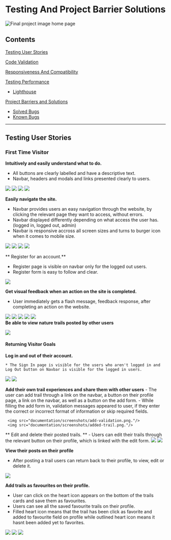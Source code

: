 # **Testing And Project Barrier Solutions**

![Final project image home page](documentation/responsive-site.png)

## **Contents**

[Testing User Stories](#testing-user-stories)

[Code Validation](#code-validation)

[Responsiveness And Compatibility](#responsiveness-and-compatibility)

[Testing Performance](#testing-performance)
* [Lighthouse](#lighthouse)

[Project Barriers and Solutions](#project-barriers-and-solutions)
* [Solved Bugs](#solved-bugs)
* [Known Bugs](#known-bugs)

---

## **Testing User Stories**

### **First Time Visitor**

**Intuitively and easily understand what to do.**
- All buttons are clearly labelled and have a descriptive text.
- Navbar, headers and modals and links presented clearly to users.

<div float="right">
  <img src="documentation/screenshots/signIn-button.png"/>
  <img src="documentation/screenshots/add-trail-button.png"/>
  <img src="documentation/screenshots/edit-delete-button.png"/>
  <img src="documentation/screenshots/modal-delete.png"/>
  <div>
    
 **Easily navigate the site.**
    
 - Navbar provides users an easy navigation through the website, by clicking the relevant page they want to access, without errors.
 - Navbar displayed differently depending on what access the user has. (logged in, logged out, admin)
 - Navbar is responsive accross all screen sizes and turns to burger icon when it comes to mobile size.
 <div float="right"> 
    <img src="documentation/screenshots/nav-bar.png"/>
    <img src="documentation/screenshots/nav-bar-mobile.png"/>
    <img src="documentation/screenshots/nav-bar-logged.png"/>
    <img src="documentation/screenshots/nav-bar-logged-mobile.png"/>
    </div>  
    
** Register for an account.**
    
 - Register page is visible on navbar only for the logged out users.
 - Register form is easy to follow and clear.
    
  <img src="documentation/screenshots/register-page.png"/>
    
 **Get visual feedback when an action on the site is completed.**
    
 - User immediately gets a flash message, feedback response, after completing an action on the website.
    
 <div float="right">
  <img src="documentation/screenshots/favourite-flash.png"/>
  <img src="documentation/screenshots/error-flash.png"/>
  <img src="documentation/screenshots/admin-flash.png"/>
  <img src="documentation/screenshots/succesfull-add-trail.png"/>
  <img src="documentation/screenshots/success-flash.png"/> 
  <div
       
**Be able to view nature trails posted by other users**
 <div float="right">
 <img src="documentation/screenshots/trail-cards.png."/>
  </div>
     
  #### Returning Visitor Goals
  
  **Log in and out of their account.**
    
    * The Sign In page is visible for the users who aren't logged in and Log Out button on Navbar is visible for the logged in users.
    
   <img src="documentation/screenshots/signIn-page.png"/>
   <img src="documentation/screenshots/loggout.png"/>
    
**Add their own trail experiences and share them with other users**
    - The user can add trail through a link on the navbar, a button on their profile page, a link on the navbar, as well as a button on the add form.
    -  While filling the add form in, validation messages appeared to user, if they enter the correct or incorrect format of information or skip required fields.
    
     <img src="documentation/screenshots/add-validation.png."/>
     <img src="documentation/screenshots/added-trail.png."/>
    
** Edit and delete their posted trails. **
    - Users can edit their trails through the relevant button on their profile, which is linked with the edit form.
  <img src="documentation/screenshots/edit-profile.png."/>
  <img src="documentation/screenshots/edit-page.png."/>
    
**View their posts on their profile**
  - After posting a trail users can return back to their profile, to view, edit or delete it.
   <img src="documentation/screenshots/edit-profile.png."/>
    
 **Add trails as favourites on their profile.**
  - User can click on the heart icon appears on the bottom of the trails cards and save them as favourites.
  - Users can see all the saved favourite trails on their profile.
  - Filled heart icon means that the trail has been click as favorite and added to favourite field on profile while outlined heart icon means it hasnt been added yet to favorites.
    
   <img src="documentation/screenshots/favorite-trail.png."/> 
   <img src="documentation/screenshots/profile-favorite.png."/> 
    <img src="documentation/screenshots/favourite-flash.png"/>
    
    

